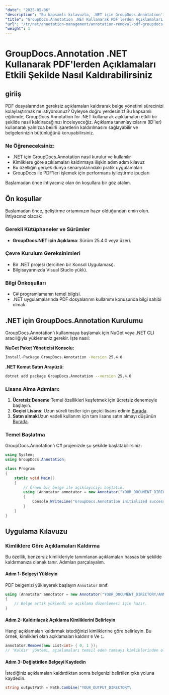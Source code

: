 ```yaml
---
"date": "2025-05-06"
"description": "Bu kapsamlı kılavuzla, .NET için GroupDocs.Annotation'ı kullanarak kimliğe göre açıklamaları nasıl kaldıracağınızı ve belge yönetimi sürecinizi nasıl iyileştireceğinizi öğrenin."
"title": "GroupDocs.Annotation .NET Kullanarak PDF'lerden Açıklamaları Etkili Şekilde Nasıl Kaldırabilirsiniz"
"url": "/tr/net/annotation-management/annotation-removal-pdf-groupdocs-dotnet-guide/"
"weight": 1
---
```


# GroupDocs.Annotation .NET Kullanarak PDF'lerden Açıklamaları Etkili Şekilde Nasıl Kaldırabilirsiniz

## giriiş

PDF dosyalarından gereksiz açıklamaları kaldırarak belge yönetimi sürecinizi kolaylaştırmak mı istiyorsunuz? Öyleyse doğru yerdesiniz! Bu kapsamlı eğitimde, GroupDocs.Annotation for .NET kullanarak açıklamaları etkili bir şekilde nasıl kaldıracağınızı inceleyeceğiz. Açıklama tanımlayıcılarını (ID'ler) kullanarak yalnızca belirli işaretlerin kaldırılmasını sağlayabilir ve belgelerinizin bütünlüğünü koruyabilirsiniz.

### Ne Öğreneceksiniz:
- .NET için GroupDocs.Annotation nasıl kurulur ve kullanılır
- Kimliklere göre açıklamaları kaldırmaya ilişkin adım adım kılavuz
- Bu özelliğin gerçek dünya senaryolarındaki pratik uygulamaları
- GroupDocs ile PDF'leri işlemek için performans iyileştirme ipuçları

Başlamadan önce ihtiyacınız olan ön koşullara bir göz atalım.

## Ön koşullar

Başlamadan önce, geliştirme ortamınızın hazır olduğundan emin olun. İhtiyacınız olacak:

### Gerekli Kütüphaneler ve Sürümler
- **GroupDocs.NET için Açıklama**: Sürüm 25.4.0 veya üzeri.

### Çevre Kurulum Gereksinimleri
- Bir .NET projesi (tercihen bir Konsol Uygulaması).
- Bilgisayarınızda Visual Studio yüklü.

### Bilgi Önkoşulları
- C# programlamanın temel bilgisi.
- .NET uygulamalarında PDF dosyalarının kullanımı konusunda bilgi sahibi olmak.

## .NET için GroupDocs.Annotation Kurulumu

GroupDocs.Annotation'ı kullanmaya başlamak için NuGet veya .NET CLI aracılığıyla yüklemeniz gerekir. İşte nasıl:

**NuGet Paket Yöneticisi Konsolu:**
```bash
Install-Package GroupDocs.Annotation -Version 25.4.0
```

**\.NET Komut Satırı Arayüzü:**
```bash
dotnet add package GroupDocs.Annotation --version 25.4.0
```

### Lisans Alma Adımları:
1. **Ücretsiz Deneme**:Temel özellikleri keşfetmek için ücretsiz denemeyle başlayın.
2. **Geçici Lisans**: Uzun süreli testler için geçici lisans edinin [Burada](https://purchase.groupdocs.com/temporary-license/).
3. **Satın almak**Uzun vadeli kullanım için tam lisans satın almayı düşünün [Burada](https://purchase.groupdocs.com/buy).

### Temel Başlatma
GroupDocs.Annotation'ı C# projenizde şu şekilde başlatabilirsiniz:

```csharp
using System;
using GroupDocs.Annotation;

class Program
{
    static void Main()
    {
        // Örnek bir belge ile açıklayıcıyı başlatın.
        using (Annotator annotator = new Annotator("YOUR_DOCUMENT_DIRECTORY/ANNOTATED.pdf"))
        {
            Console.WriteLine("GroupDocs.Annotation initialized successfully.");
        }
    }
}
```

## Uygulama Kılavuzu

### Kimliklere Göre Açıklamaları Kaldırma

Bu özellik, benzersiz kimlikleriyle tanımlanan açıklamaları hassas bir şekilde kaldırmanıza olanak tanır. Adımları parçalayalım.

#### Adım 1: Belgeyi Yükleyin
PDF belgenizi yükleyerek başlayın `Annotator` sınıf.

```csharp
using (Annotator annotator = new Annotator("YOUR_DOCUMENT_DIRECTORY/ANNOTATED.pdf"))
{
    // Belge artık yüklendi ve açıklama düzenlemesi için hazır.
}
```

#### Adım 2: Kaldırılacak Açıklama Kimliklerini Belirleyin
Hangi açıklamaları kaldırmak istediğinizi kimliklerine göre belirleyin. Bu örnek, kimlikleri olan açıklamaları kaldırır `0` Ve `1`.

```csharp
annotator.Remove(new List<int> { 0, 1 });
// 'Kaldır' yöntemi, açıklamaları temsil eden tamsayı kimliklerinden oluşan bir liste alır.
```

#### Adım 3: Değiştirilen Belgeyi Kaydedin
İstediğiniz açıklamaları kaldırdıktan sonra belgenizi belirtilen çıktı yoluna kaydedin.

```csharp
string outputPath = Path.Combine("YOUR_OUTPUT_DIRECTORY\